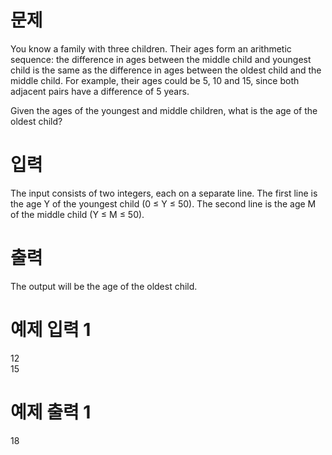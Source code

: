# 문제
You know a family with three children. Their ages form an arithmetic sequence: the difference in ages between the middle child and youngest child is the same as the difference in ages between the oldest child and the middle child. For example, their ages could be 5, 10 and 15, since both adjacent pairs have a difference of 5 years.

Given the ages of the youngest and middle children, what is the age of the oldest child?

# 입력
The input consists of two integers, each on a separate line. The first line is the age Y of the youngest child (0 ≤ Y ≤ 50). The second line is the age M of the middle child (Y ≤ M ≤ 50).

# 출력
The output will be the age of the oldest child.

# 예제 입력 1 
12  
15
# 예제 출력 1 
18
